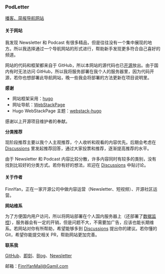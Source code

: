 ### PodLetter

[播客、简报导航网站](https://www.podletter.club/)

#### 关于网站

我发现 Newsletter 和 Podcast 有很多精品，但是往往没有一个集中展现的地方。所以我选择通过一个导航网站的形式进行，帮助新手发现更多符合自己喜好的频道。

网站的代码和框架都来自于 GitHub，所以本网站的源代码也已[开源](https://github.com/booooodv/PodLetter)放出。由于国内有时无法访问 GitHub，所以我将服务部署在我个人的服务器里，因为代码开源，若你也想部署此导航网站，晚一些我会将部署的方法更新在项目说明里。

**感谢**

- 网站框架采用：[hugo](https://github.com/gohugoio/hugo)
- 网址导航：[WebStackPage](https://github.com/WebStackPage/WebStackPage.github.io)
- Hugo WebStackPage 主题：[webstack-hugo](https://github.com/iplaycode/webstack-hugo)

感谢以上开源项目维护者的奉献。

**分类推荐**

现阶段推荐主要以我个人主观推荐，个人收听和观看的内容优先。后期会考虑在 [Discussions](https://github.com/booooodv/PodLetter/discussions) 里发起推荐回答，通过大家投票和推荐，逐渐提高推荐的水平。

由于 Newsletter 和 Podcast 内容比较分散，许多内容同时有较多的类别，没有找到比较好的分类方式。若你有好的想法，欢迎在 [Discussions](https://github.com/booooodv/PodLetter/discussions) 中贴讨论。

#### 关于作者

FinnYan，正在一家开源公司中做内容运营（Newsletter、短视频）、开源社区运营。

**网站维系**

为了方便国内用户访问，所以将网站部署在个人国内服务器上（还部署了[数据监控](https://umami.finncode.cn/share/vaLCUHdk/podletter)），服务器会有一定的开销，但是问题不大，不需要加广告，应该也能长期维系。若网站对你有所帮助，希望能够多到 [Discussions](https://github.com/booooodv/PodLetter/discussions) 提出你的建议。若你懂的 Git，希望你能提交相关 PR，帮助网站更加完善。

**联系我**

[GitHub](https://github.com/booooodv)、[即刻](https://web.okjike.com/u/342FFDA6-76FE-48B4-9449-0598F108BF65)、[Blog](https://www.finncode.cn/)、[Newsletter](https://zhiy.cc/futurow)

邮箱：FinnYanMail@Gamil.com
